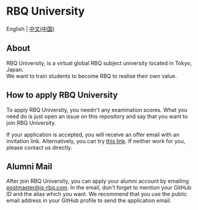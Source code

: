 # RBQ University

English | [中文(中国)](README_zh-cn.md)  

## About

RBQ University, is a virtual global RBQ subject university located in Tokyo, Japan.  
We want to train students to become RBQ to realise their own value.  

## How to apply RBQ University

To apply RBQ University, you needn't any examination scores. What you need do is just open an issue on this repository and say that you want to join RBQ University.  

If your application is accepted, you will receive an offer email with an invitation link. Alternatively, you can try [this link]((https://github.com/orgs/RBQUniversity/invitation?via_email=1)). If neither work for you, please contact us directly.  

## Alumni Mail

After join RBQ University, you can apply your alumni account by emailing postmaster@is-rbq.com. In the email, don't forget to mention your GitHub ID and the alias which you want. We recommend that you use the public email address in your GitHub profile to send the application email.  

